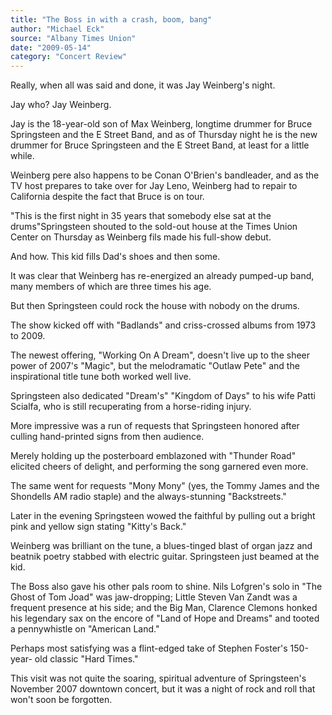 ```yaml
---
title: "The Boss in with a crash, boom, bang"
author: "Michael Eck"
source: "Albany Times Union"
date: "2009-05-14"
category: "Concert Review"
---
```


Really, when all was said and done, it was Jay Weinberg's night.

Jay who? Jay Weinberg.

Jay is the 18-year-old son of Max Weinberg, longtime drummer for Bruce Springsteen and the E Street Band, and as of Thursday night he is the new drummer for Bruce Springsteen and the E Street Band, at least for a little while.

Weinberg pere also happens to be Conan O'Brien's bandleader, and as the TV host prepares to take over for Jay Leno, Weinberg had to repair to California despite the fact that Bruce is on tour.

"This is the first night in 35 years that somebody else sat at the drums"Springsteen shouted to the sold-out house at the Times Union Center on Thursday as Weinberg fils made his full-show debut.

And how. This kid fills Dad's shoes and then some.

It was clear that Weinberg has re-energized an already pumped-up band, many members of which are three times his age.

But then Springsteen could rock the house with nobody on the drums.

The show kicked off with "Badlands" and criss-crossed albums from 1973 to 2009.

The newest offering, "Working On A Dream", doesn't live up to the sheer power of 2007's "Magic", but the melodramatic "Outlaw Pete" and the inspirational title tune both worked well live.

Springsteen also dedicated "Dream's" "Kingdom of Days" to his wife Patti Scialfa, who is still recuperating from a horse-riding injury.

More impressive was a run of requests that Springsteen honored after culling hand-printed signs from then audience.

Merely holding up the posterboard emblazoned with "Thunder Road" elicited cheers of delight, and performing the song garnered even more.

The same went for requests "Mony Mony" (yes, the Tommy James and the Shondells AM radio staple) and the always-stunning "Backstreets."

Later in the evening Springsteen wowed the faithful by pulling out a bright pink and yellow sign stating "Kitty's Back."

Weinberg was brilliant on the tune, a blues-tinged blast of organ jazz and beatnik poetry stabbed with electric guitar. Springsteen just beamed at the kid.

The Boss also gave his other pals room to shine. Nils Lofgren's solo in "The Ghost of Tom Joad" was jaw-dropping; Little Steven Van Zandt was a frequent presence at his side; and the Big Man, Clarence Clemons honked his legendary sax on the encore of "Land of Hope and Dreams" and tooted a pennywhistle on "American Land."

Perhaps most satisfying was a flint-edged take of Stephen Foster's 150-year- old classic "Hard Times."

This visit was not quite the soaring, spiritual adventure of Springsteen's November 2007 downtown concert, but it was a night of rock and roll that won't soon be forgotten.
